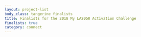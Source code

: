```yaml
---
layout: project-list
body_class: tangerine finalists
title: Finalists for the 2018 My LA2050 Activation Challenge
finalists: true
category: connect
---
```

